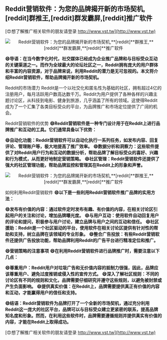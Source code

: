 ## **Reddit营销软件：为您的品牌揭开新的市场契机,**[reddit]**群推王,**[reddit]**群发霸屏,**[reddit]**推广软件**

[😍想了解推广相关软件的朋友请登录 http://www.vst.tw](http://www.vst.tw)

 <center><img src="https://vst.tw/MP4/tuiguang/png/4.png" alt="Reddit营销软件：为您的品牌揭开新的市场契机,**[reddit]**群推王,**[reddit]**群发霸屏,**[reddit]**推广软件"></center>

**😄导语：在当今数字化时代，社交媒体已经成为企业推广品牌和与目标受众互动的关键渠道之一。而作为全球最大的论坛社区之一，Reddit拥有庞大的用户群体和丰富的内容资源，对于品牌来说，利用Reddit的潜力是无可忽视的。本文将介绍Reddit营销软件，帮助品牌揭开新的市场契机。**

Reddit的市场潜力
Reddit是一个以社交化和匿名性为基础的社区，拥有超过4亿的注册用户，每月活跃用户数高达数千万。Reddit为用户提供了各种各样的兴趣主题讨论区，从科技到电影、健身到旅游，几乎涵盖了所有的领域。这使得Reddit成为了一个汇集了各类目标受众的平台，为品牌推广和市场定位提供了广阔的机会。

Reddit营销软件的优势
**😄Reddit营销软件是一种专门设计用于在Reddit上进行品牌推广和互动的工具。它们通常具备以下优势：**

**😄自动化功能：Reddit营销软件可以自动化执行一系列任务，如发布内容、回复评论、管理账户等，极大地提高了推广效率。**
**😄数据分析和洞察力：这些软件提供了对Reddit用户行为和互动的数据分析，帮助品牌了解目标受众的喜好、兴趣和行为模式，从而更好地制定营销策略。**
**😄社区管理：Reddit营销软件还提供了强大的社区管理功能，帮助品牌监控和管理其在Reddit上的形象和声誉。**

 <center><img src="https://vst.tw/MP4/tuiguang/png/2.png" alt="Reddit营销软件：为您的品牌揭开新的市场契机,**[reddit]**群推王,**[reddit]**群发霸屏,**[reddit]**推广软件"></center>

如何利用Reddit营销软件
**😄以下是一些利用Reddit营销软件推广品牌的实用方法：**

**😄发布有价值的内容：通过软件定时发布有趣、有价值的内容，在相关讨论区引起用户的关注和讨论，增加品牌曝光度。**
**😄与用户互动：使用软件自动回复用户的评论和提问，积极参与用户讨论，建立品牌与用户之间的互动和信任。**
**😄社区援助：Reddit是一个社区驱动的平台，使用软件在相关讨论区提供有针对性的帮助和支持，树立品牌在该领域的专业形象。**
**😄整合广告投放：有些Reddit营销软件还提供广告投放功能，帮助品牌利用Reddit的广告平台进行精准定位和推广。**

**😄营销策略的注意事项**
**😄在利用Reddit营销软件进行品牌推广时，需要注意以下几点：**

**😄尊重用户：Reddit用户对垃圾广告和无价值内容的抵制力很强，因此，品牌应该尊重用户、避免过度推销或侵入性的宣传方式。**
**😄深入了解社区规则：不同的讨论区有不同的规则和文化，品牌需要仔细研究并遵守这些规则，以避免被封禁或产生负面影响。**
**😄提供真实价值：在Reddit上，品牌需要提供真正有价值的内容和互动，才能赢得用户的信任和支持。**

**😄结语：Reddit营销软件为品牌打开了一个全新的市场契机，通过充分利用Reddit这一庞大的社区平台，品牌可以与目标受众建立更紧密的联系，提高品牌知名度和形象。然而，在利用这些软件时，品牌需要遵循规则并提供真实有价值的内容，才能在Reddit上取得成功。**

[😍想了解推广相关软件的朋友请登录 http://www.vst.tw](http://www.vst.tw)



